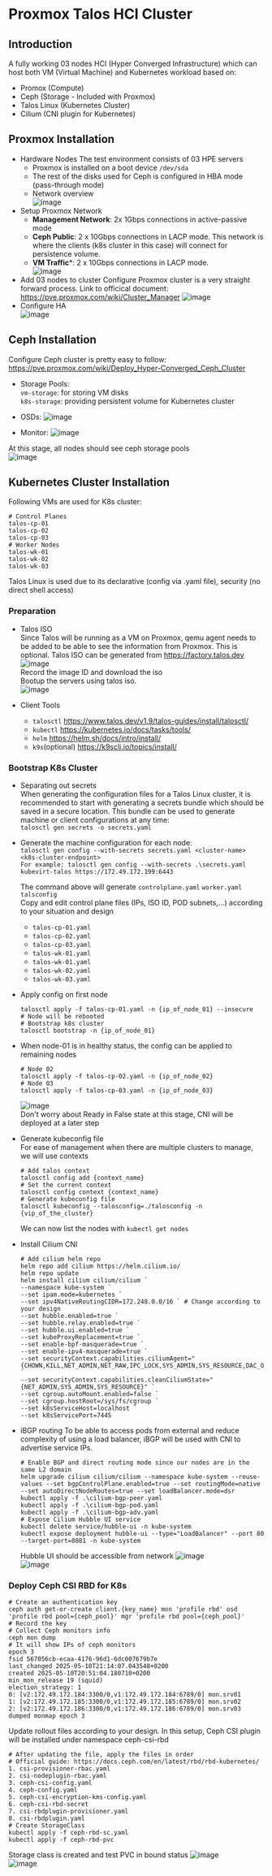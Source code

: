 # Proxmox Talos HCI Cluster
## Introduction
A fully working 03 nodes HCI (Hyper Converged Infrastructure) which can host both VM (Virtual Machine) and Kubernetes workload based on:
- Promox (Compute)
- Ceph (Storage - Included with Proxmox)
- Talos Linux (Kubernetes Cluster)
- Cilium (CNI plugin for Kubernetes)
## Proxmox Installation
* Hardware Nodes
  The test environment consists of 03 HPE servers
  - Proxmox is installed on a boot device `/dev/sda`
  - The rest of the disks used for Ceph is configured in HBA mode (pass-through mode)
  - Network overview  
    ![image](https://github.com/user-attachments/assets/99f8a3ef-9c04-4f60-b352-bdeb30cf6e6b)  
* Setup Proxmox Network  
  - **Management Network**: 2x 1Gbps connections in active-passive mode
  - **Ceph Public**: 2 x 10Gbps connections in LACP mode. This network is where the clients (k8s cluster in this case) will connect for persistence volume.  
  - **VM Traffic***: 2 x 10Gbps connections in LACP mode.  
  ![image](https://github.com/user-attachments/assets/95a3b3a0-f92d-4272-84b3-69905d780944)  
* Add 03 nodes to cluster
  Configure Proxmox cluster is a very straight forward process. Link to officical document: https://pve.proxmox.com/wiki/Cluster_Manager
  ![image](https://github.com/user-attachments/assets/83dadb0a-eb40-4932-863a-24cc07849179)
* Configure HA  
  ![image](https://github.com/user-attachments/assets/74f7c090-a64f-4397-8fcf-e042229a963b)
## Ceph Installation  
Configure Ceph cluster is pretty easy to follow: https://pve.proxmox.com/wiki/Deploy_Hyper-Converged_Ceph_Cluster  
* Storage Pools:  
  `vm-storage`: for storing VM disks  
  `k8s-storage`: providing persistent volume for Kubernetes cluster  
* OSDs:
  ![image](https://github.com/user-attachments/assets/018eb10f-2e84-46bb-a4f2-c68d5133e182)

* Monitor:
  ![image](https://github.com/user-attachments/assets/532f8841-1ff0-4016-b50d-b5495398eb59)  

At this stage, all nodes should see ceph storage pools  
![image](https://github.com/user-attachments/assets/7d615686-6b11-4a44-ac92-f2de24b3a0de)

## Kubernetes Cluster Installation ##
Following VMs are used for K8s cluster:
````
# Control Planes
talos-cp-01
talos-cp-02
talos-cp-03
# Worker Nodes
talos-wk-01
talos-wk-02
talos-wk-03
````
Talos Linux is used due to its declarative (config via .yaml file), security (no direct shell access)  
### Preparation ###
* Talos ISO  
Since Talos will be running as a VM on Proxmox, qemu agent needs to be added to be able to see the information from Proxmox. This is optional. Talos ISO can be generated from https://factory.talos.dev  
![image](https://github.com/user-attachments/assets/dbd968e0-4d5f-411e-972f-0c426202a141)  
Record the image ID and download the iso  
Bootup the servers using talos iso.  
![image](https://github.com/user-attachments/assets/4ecf3e36-a3cc-4461-ada7-ea61b70ed00d)  

* Client Tools
  - `talosctl` https://www.talos.dev/v1.9/talos-guides/install/talosctl/
  - `kubectl` https://kubernetes.io/docs/tasks/tools/
  - `helm` https://helm.sh/docs/intro/install/
  - `k9s`(optional) https://k9scli.io/topics/install/
### Bootstrap K8s Cluster ###
* Separating out secrets  
When generating the configuration files for a Talos Linux cluster, it is recommended to start with generating a secrets bundle which should be saved in a secure location. This bundle can be used to generate machine or client configurations at any time:  
`talosctl gen secrets -o secrets.yaml`  

* Generate the machine configuration for each node:  
  `talosctl gen config --with-secrets secrets.yaml <cluster-name> <k8s-cluster-endpoint> `  
  `For example: talosctl gen config --with-secrets .\secrets.yaml kubevirt-talos https://172.49.172.199:6443`

  The command above will generate `controlplane.yaml` `worker.yaml` `talsconfig`  
  Copy and edit control plane files (IPs, ISO ID, POD subnets,...) according to your situation and design
  - `talos-cp-01.yaml`
  - `talos-cp-02.yaml`
  - `talos-cp-03.yaml`
  - `talos-wk-01.yaml`
  - `talos-wk-01.yaml`
  - `talos-wk-02.yaml`
  - `talos-wk-03.yaml`

* Apply config on first node
  ```
  talosctl apply -f talos-cp-01.yaml -n {ip_of_node_01} --insecure
  # Node will be rebooted
  # Bootstrap k8s cluster
  talosctl bootstrap -n {ip_of_node_01}
  ```
* When node-01 is in healthy status, the config can be applied to remaining nodes
  ````
  # Node 02
  talosctl apply -f talos-cp-02.yaml -n {ip_of_node_02}
  # Node 03
  talosctl apply -f talos-cp-03.yaml -n {ip_of_node_03}
  ````
  ![image](https://github.com/user-attachments/assets/f3e6d66a-6d36-4fe1-a25b-8f4b83395006)  
  Don't worry about Ready in False state at this stage, CNI will be deployed at a later step  
* Generate kubeconfig file  
  For ease of management when there are multiple clusters to manage, we will use contexts
  ````
  # Add talos context
  talosctl config add {context_name}
  # Set the current context
  talosctl config context {context_name}
  # Generate kubeconfig file
  talosctl kubeconfig --talosconfig=./talosconfig -n {vip_of_the_cluster}
  ````
  We can now list the nodes with `kubectl get nodes`  
* Install Cilium CNI
  ````
  # Add cilium helm repo
  helm repo add cilium https://helm.cilium.io/
  helm repo update
  helm install cilium cilium/cilium `
  --namespace kube-system `
  --set ipam.mode=kubernetes `
  --set ipv4NativeRoutingCIDR=172.248.0.0/16 ` # Change according to your design
  --set hubble.enabled=true `
  --set hubble.relay.enabled=true `
  --set hubble.ui.enabled=true `
  --set kubeProxyReplacement=true `
  --set enable-bpf-masquerade=true `
  --set enable-ipv4-masquerade=true `
  --set securityContext.capabilities.ciliumAgent="{CHOWN,KILL,NET_ADMIN,NET_RAW,IPC_LOCK,SYS_ADMIN,SYS_RESOURCE,DAC_OVERRIDE,FOWNER,SETGID,SETUID}" `
  --set securityContext.capabilities.cleanCiliumState="{NET_ADMIN,SYS_ADMIN,SYS_RESOURCE}" `
  --set cgroup.autoMount.enabled=false `
  --set cgroup.hostRoot=/sys/fs/cgroup `
  --set k8sServiceHost=localhost `
  --set k8sServicePort=7445
  ```` 
* iBGP routing
  To be able to access pods from external and reduce complexity of using a load balancer, iBGP will be used with CNI to advertise service IPs.
  ````
  # Enable BGP and direct routing mode since our nodes are in the same L2 domain
  helm upgrade cilium cilium/cilium --namespace kube-system --reuse-values --set bgpControlPlane.enabled=true --set routingMode=native --set autoDirectNodeRoutes=true --set loadBalancer.mode=dsr
  kubectl apply -f .\cilium-bgp-peer.yaml
  kubectl apply -f .\cilium-bgp-pod.yaml
  kubectl apply -f .\cilium-bgp-adv.yaml
  # Expose Cilium Hubble UI service
  kubectl delete service/hubble-ui -n kube-system
  kubectl expose deployment hubble-ui --type="LoadBalancer" --port 80 --target-port=8081 -n kube-system
  ````
  Hubble UI should be accessible from network
  ![image](https://github.com/user-attachments/assets/015bc0ea-3552-42ee-b48c-30483aafca5b)  
  ![image](https://github.com/user-attachments/assets/da4c372b-ab50-4d4c-811b-ff011f095410)
### Deploy Ceph CSI RBD for K8s ###
````
# Create an authentication key
ceph auth get-or-create client.{key_name} mon 'profile rbd' osd 'profile rbd pool={ceph_pool}' mgr 'profile rbd pool={ceph_pool}'
# Record the key
# Collect Ceph monitors info
ceph mon dump
# It will show IPs of ceph monitors
epoch 3
fsid 567056cb-ecaa-4176-96d1-6dc007679b7e
last_changed 2025-05-10T21:14:07.043548+0200
created 2025-05-10T20:51:04.180710+0200
min_mon_release 19 (squid)
election_strategy: 1
0: [v2:172.49.172.184:3300/0,v1:172.49.172.184:6789/0] mon.srv01
1: [v2:172.49.172.185:3300/0,v1:172.49.172.185:6789/0] mon.srv02
2: [v2:172.49.172.186:3300/0,v1:172.49.172.186:6789/0] mon.srv03
dumped monmap epoch 3
````
Update rollout files according to your design. In this setup, Ceph CSI plugin will be installed under namespace ceph-csi-rbd
````
# After updating the file, apply the files in order
# Official guide: https://docs.ceph.com/en/latest/rbd/rbd-kubernetes/
1. csi-provisioner-rbac.yaml
2. csi-nodeplugin-rbac.yaml
3. ceph-csi-config.yaml
4. ceph-config.yaml
5. ceph-csi-encryption-kms-config.yaml
6. ceph-csi-rbd-secret
7. csi-rbdplugin-provisioner.yaml
8. csi-rbdplugin.yaml
# Create StorageClass
kubectl apply -f ceph-rbd-sc.yaml
kubectl apply -f ceph-rbd-pvc
````
Storage class is created and test PVC in bound status
![image](https://github.com/user-attachments/assets/f87ba8c4-ab50-4ddc-8610-4cf40e7504e2)  
![image](https://github.com/user-attachments/assets/832c435e-b7f6-48ab-a316-23041c083186)  





